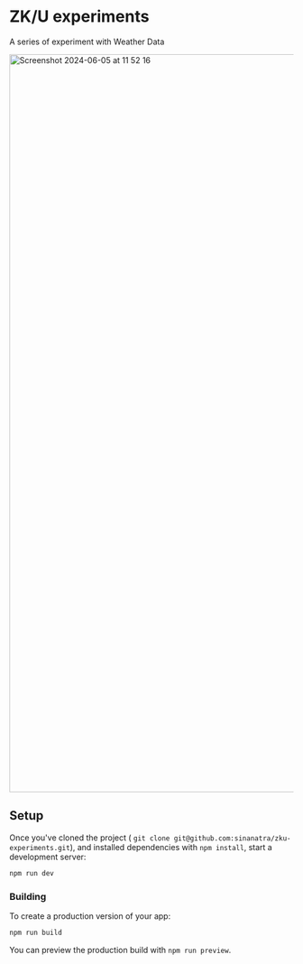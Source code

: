# ZK/U experiments

A series of experiment with Weather Data


<img width="1308" alt="Screenshot 2024-06-05 at 11 52 16" src="https://github.com/sinanatra/zku-experiments/assets/20107875/9d79f5d9-6f16-455b-9dff-6f5cdbe65d69">


## Setup

Once you've cloned the project ( `git clone git@github.com:sinanatra/zku-experiments.git`), and installed dependencies with `npm install`, start a development server:

```bash
npm run dev
```

### Building

To create a production version of your app:

```bash
npm run build
```

You can preview the production build with `npm run preview`.

